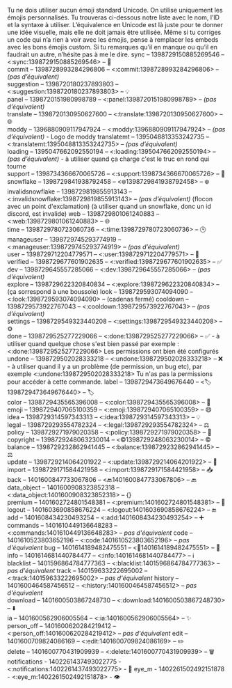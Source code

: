 Tu ne dois utiliser aucun émoji standard Unicode. On utilise uniquement les émojis personnalisés. Tu trouveras ci-dessous notre liste avec le nom, l’ID et la syntaxe à utiliser. L’équivalence en Unicode est là juste pour te donner une idée visuelle, mais elle ne doit jamais être utilisée. Même si tu corriges un code qui n’a rien à voir avec les émojis, pense à remplacer les embeds avec les bons émojis custom.
Si tu remarques qu’il en manque ou qu’il en faudrait un autre, n’hésite pas à me le dire.
sync – 1398729150885269546 – <:sync:1398729150885269546> – 🔄  
commit – 1398728993284296806 – <:commit:1398728993284296806> – *(pas d’équivalent)*   
suggestion – 1398720180237893803 – <:suggestion:1398720180237893803> – 💡  
panel – 1398720151980998789 – <:panel:1398720151980998789> – *(pas d’équivalent)*  
translate – 1398720130950627600 – <:translate:1398720130950627600> – 🌐  
moddy – 1396880909117947924 – <:moddy:1396880909117947924> – *(pas d’équivalent)* - Logo de moddy
translatemt – 1395048813353242735 – <:translatemt:1395048813353242735> – *(pas d’équivalent)*  
loading – 1395047662092550194 – <:loading:1395047662092550194> – *(pas d’équivalent)*  - à utiliser quand ça charge c'est le truc en rond qui tourne  
support – 1398734366670065726 – <:support:1398734366670065726> – 🛟  
snowflake – 1398729841938792458 – <:snowflake:1398729841938792458> – ❄️  
invalidsnowflake – 1398729819855913143 – <:invalidsnowflake:1398729819855913143> – *(pas d’équivalent)*  (flocon avec un point d'exclamation) (à utiliser quand un snowflake, donc un id discord, est invalide)
web – 1398729801061240883 – <:web:1398729801061240883> – 🌐  
time – 1398729780723060736 – <:time:1398729780723060736> – 🕒  
manageuser – 1398729745293774919 – <:manageuser:1398729745293774919> – *(pas d’équivalent)*  
user – 1398729712204779571 – <:user:1398729712204779571> – 👤  
verified – 1398729677601902635 – <:verified:1398729677601902635> – ✅ 
dev – 1398729645557285066 – <:dev:1398729645557285066> – *(pas d’équivalent)*   
explore – 1398729622320840834 – <:explore:1398729622320840834> – (ça sorrespond à une boussole)
look – 1398729593074094090 – <:look:1398729593074094090> – (cadenas fermé)
cooldown – 1398729573922767043 – <:cooldown:1398729573922767043> – *(pas d’équivalent)*  
settings – 1398729549323440208 – <:settings:1398729549323440208> – ⚙️  
done – 1398729525277229066 – <:done:1398729525277229066> – ✅ - à utiliser quand quelque chose s'est bien passé par exemple : <:done:1398729525277229066> Les permissions ont bien été configurés
undone – 1398729502028333218 – <:undone:1398729502028333218> – ❌ - à utiliser quand il y a un problème (de permission, un bug etc), par exemple <:undone:1398729502028333218> Tu n'as pas la permissions pour accéder à cette commande. 
label – 1398729473649676440 – <:label:1398729473649676440> – 🏷️  
color – 1398729435565396008 – <:color:1398729435565396008> – 🎨  
emoji – 1398729407065100359 – <:emoji:1398729407065100359> – 😄  
idea – 1398729314597343313 – <:idea:1398729314597343313> – 💡  
legal – 1398729293554782324 – <:legal:1398729293554782324> – ⚖️  
policy – 1398729271979020358 – <:policy:1398729271979020358> – 📜  
copyright – 1398729248063230014 – <:copyright:1398729248063230014> – ©️  
balance – 1398729232862941445 – <:balance:1398729232862941445> – ⚖️  
update – 1398729214064201922 – <:update:1398729214064201922> – 🔄  
import – 1398729171584421958 – <:import:1398729171584421958> – 📥  
back – 1401600847733067806 – <:back:1401600847733067806> – 🔙  
data_object – 1401600908323852318 – <:data_object:1401600908323852318> – {}  
premium – 1401602724801548381 – <:premium:1401602724801548381> – 💎  
logout – 1401603690858676224 – <:logout:1401603690858676224> – 🔚  
add – 1401608434230493254 – <:add:1401608434230493254> – ➕  
commands – 1401610449136648283 – <:commands:1401610449136648283> – *pas d'équivalent* 
code – 1401610523803652196 – <:code:1401610523803652196> – *pas d'équivalent*
bug – 1401614189482475551 – <:bug:1401614189482475551> – 🐞  
info – 1401614681440784477 – <:info:1401614681440784477> – ℹ️  
blacklist – 1401596864784777363 – <:blacklist:1401596864784777363> – *pas d'équivalent*
track – 140159633222695002 – <:track:140159633222695002> – *pas d'équivalent*
history – 1401600464587456512 – <:history:1401600464587456512> – *pas d'équivalent*  
download – 1401600503867248730 – <:download:1401600503867248730> – ⬇️  
ia – 1401600562906005564 – <:ia:1401600562906005564> – ✨  
person_off – 1401600620284219412 – <:person_off:1401600620284219412> – *pas d'équivalent*
edit – 1401600709824086169 – <:edit:1401600709824086169> – ✏️  
delete – 1401600770431909939 – <:delete:1401600770431909939> – 🗑️
notifications - 1402261437493022775 - <:notifications:1402261437493022775> - 🔔
eye_m - 1402261502492151878 - <:eye_m:1402261502492151878> - 👁️